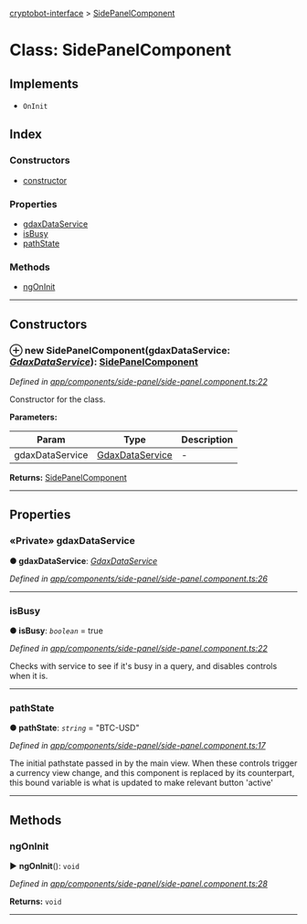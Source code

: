 [cryptobot-interface](../README.md) > [SidePanelComponent](../classes/sidepanelcomponent.md)



# Class: SidePanelComponent

## Implements

* `OnInit`

## Index

### Constructors

* [constructor](sidepanelcomponent.md#markdown-header-constructor)


### Properties

* [gdaxDataService](sidepanelcomponent.md#markdown-header-private-gdaxdataservice)
* [isBusy](sidepanelcomponent.md#markdown-header-isbusy)
* [pathState](sidepanelcomponent.md#markdown-header-pathstate)


### Methods

* [ngOnInit](sidepanelcomponent.md#markdown-header-ngoninit)



---
## Constructors



### ⊕ **new SidePanelComponent**(gdaxDataService: *[GdaxDataService](gdaxdataservice.md)*): [SidePanelComponent](sidepanelcomponent.md)


*Defined in [app/components/side-panel/side-panel.component.ts:22](https://github.com/WilliamRADFunk/cryptobot-interface/blob/ade795d/src/app/components/side-panel/side-panel.component.ts#L22)*



Constructor for the class.


**Parameters:**

| Param | Type | Description |
| ------ | ------ | ------ |
| gdaxDataService | [GdaxDataService](gdaxdataservice.md)   |  - |





**Returns:** [SidePanelComponent](sidepanelcomponent.md)

---


## Properties


### «Private» gdaxDataService

**●  gdaxDataService**:  *[GdaxDataService](gdaxdataservice.md)* 

*Defined in [app/components/side-panel/side-panel.component.ts:26](https://github.com/WilliamRADFunk/cryptobot-interface/blob/ade795d/src/app/components/side-panel/side-panel.component.ts#L26)*





___



###  isBusy

**●  isBusy**:  *`boolean`*  = true

*Defined in [app/components/side-panel/side-panel.component.ts:22](https://github.com/WilliamRADFunk/cryptobot-interface/blob/ade795d/src/app/components/side-panel/side-panel.component.ts#L22)*



Checks with service to see if it's busy in a query, and disables controls when it is.




___



###  pathState

**●  pathState**:  *`string`*  = "BTC-USD"

*Defined in [app/components/side-panel/side-panel.component.ts:17](https://github.com/WilliamRADFunk/cryptobot-interface/blob/ade795d/src/app/components/side-panel/side-panel.component.ts#L17)*



The initial pathstate passed in by the main view. When these controls trigger a currency view change, and this component is replaced by its counterpart, this bound variable is what is updated to make relevant button 'active'




___


## Methods


###  ngOnInit

► **ngOnInit**(): `void`



*Defined in [app/components/side-panel/side-panel.component.ts:28](https://github.com/WilliamRADFunk/cryptobot-interface/blob/ade795d/src/app/components/side-panel/side-panel.component.ts#L28)*





**Returns:** `void`





___



